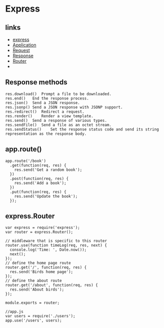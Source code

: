 Express
================
## links

* [express](http://expressjs.com/en/4x/api.html#express)
* [Application](http://expressjs.com/en/4x/api.html#app)
* [Request](http://expressjs.com/en/4x/api.html#req)
* [Response](http://expressjs.com/en/4x/api.html#res)
* [Router](http://expressjs.com/en/4x/api.html#router)
* []()

## Response methods
```
res.download()	Prompt a file to be downloaded.
res.end()	End the response process.
res.json()	Send a JSON response.
res.jsonp()	Send a JSON response with JSONP support.
res.redirect()	Redirect a request.
res.render()	Render a view template.
res.send()	Send a response of various types.
res.sendFile()	Send a file as an octet stream.
res.sendStatus()	Set the response status code and send its string representation as the response body.
```

## app.route()
```
app.route('/book')
  .get(function(req, res) {
    res.send('Get a random book');
  })
  .post(function(req, res) {
    res.send('Add a book');
  })
  .put(function(req, res) {
    res.send('Update the book');
  });
```

## express.Router
```
var express = require('express');
var router = express.Router();

// middleware that is specific to this router
router.use(function timeLog(req, res, next) {
  console.log('Time: ', Date.now());
  next();
});
// define the home page route
router.get('/', function(req, res) {
  res.send('Birds home page');
});
// define the about route
router.get('/about', function(req, res) {
  res.send('About birds');
});

module.exports = router;

//app.js
var users = require('./users');
app.use('/users', users);
```


